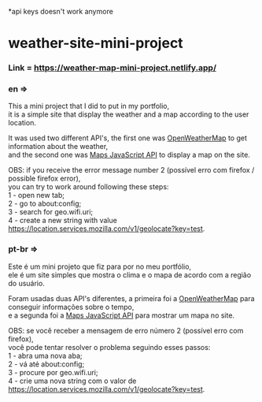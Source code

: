 *api keys doesn't work anymore

# weather-site-mini-project
### Link = https://weather-map-mini-project.netlify.app/

### en =>  
This a mini project that I did to put in my portfolio,  
it is a simple site that display the weather and a map according to the user location.  

It was used two different API's, the first one was [OpenWeatherMap](https://openweathermap.org/) to get information about the weather,  
and the second one was [Maps JavaScript API](https://developers.google.com/maps/documentation/javascript/overview) to display a map on the site.  

OBS: if you receive the error message number 2 (possível erro com firefox / possible firefox error),  
you can try to work around following these steps:  
1 - open new tab;  
2 - go to about:config;  
3 - search for geo.wifi.uri;  
4 - create a new string with value https://location.services.mozilla.com/v1/geolocate?key=test.

### pt-br =>  
Este é um mini projeto que fiz para por no meu portfólio,  
ele é um site simples que mostra o clima e o mapa de acordo com a região do usuário.  

Foram usadas duas API's diferentes, a primeira foi a [OpenWeatherMap](https://openweathermap.org/) para conseguir informações sobre o tempo,  
e a segunda foi a [Maps JavaScript API](https://developers.google.com/maps/documentation/javascript/overview) para mostrar um mapa no site.  

OBS: se você receber a mensagem de erro número 2 (possível erro com firefox),  
você pode tentar resolver o problema seguindo esses passos:  
1 - abra uma nova aba;  
2 - vá até about:config;  
3 - procure por geo.wifi.uri;  
4 - crie uma nova string com o valor de https://location.services.mozilla.com/v1/geolocate?key=test.
